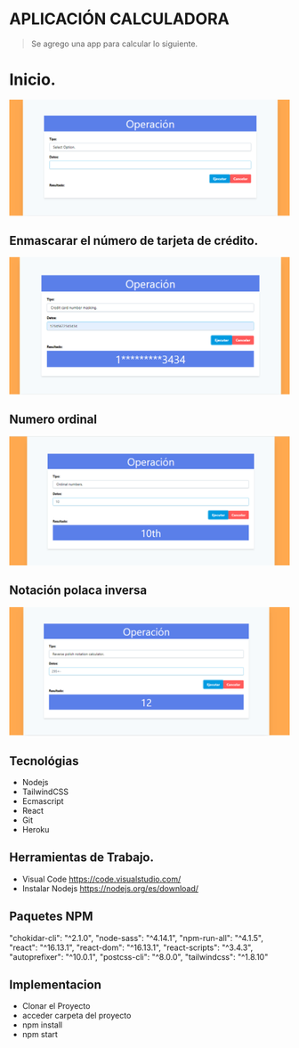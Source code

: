 
# APLICACIÓN CALCULADORA
> Se agrego una app para calcular lo siguiente.

# Inicio.  
![Screenshot](https://github.com/judithcoders/reactcalculador/blob/main/img/screenshot1.PNG)

## Enmascarar el número de tarjeta de crédito.
![Screenshot](https://github.com/judithcoders/reactcalculador/blob/main/img/screenshot2.PNG)

## Numero ordinal
![Screenshot](https://github.com/judithcoders/reactcalculador/blob/main/img/screenshot3.PNG)

## Notación polaca inversa
![Screenshot](https://github.com/judithcoders/reactcalculador/blob/main/img/screenshot4.PNG)


## Tecnológias
* Nodejs
* TailwindCSS
* Ecmascript
* React
* Git
* Heroku

## Herramientas de Trabajo.
* Visual Code <https://code.visualstudio.com/>
* Instalar Nodejs <https://nodejs.org/es/download/>


## Paquetes NPM
  "chokidar-cli": "^2.1.0",
  "node-sass": "^4.14.1",
  "npm-run-all": "^4.1.5",
  "react": "^16.13.1",
  "react-dom": "^16.13.1",
  "react-scripts": "^3.4.3",
  "autoprefixer": "^10.0.1",
  "postcss-cli": "^8.0.0",
  "tailwindcss": "^1.8.10"
 
 ## Implementacion
 * Clonar el Proyecto
 * acceder carpeta del proyecto
 * npm install 
 * npm start

